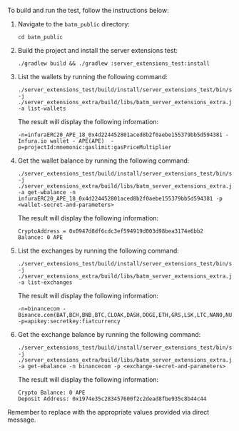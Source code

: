 To build and run the test, follow the instructions below:

1. Navigate to the `batm_public` directory:
    ```
    cd batm_public
    ```

2. Build the project and install the server extensions test:
    ```
    ./gradlew build && ./gradlew :server_extensions_test:install
    ```

3. List the wallets by running the following command:
    ```
    ./server_extensions_test/build/install/server_extensions_test/bin/server_extensions_test -j ./server_extensions_extra/build/libs/batm_server_extensions_extra.jar -a list-wallets
    ```

    The result will display the following information:
    ```
    -n=infuraERC20_APE_18_0x4d224452801aced8b2f0aebe155379bb5d594381 - Infura.io wallet - APE(APE)  -p=projectId:mnemonic:gaslimit:gasPriceMultiplier
    ```

4. Get the wallet balance by running the following command:
    ```
    ./server_extensions_test/build/install/server_extensions_test/bin/server_extensions_test -j ./server_extensions_extra/build/libs/batm_server_extensions_extra.jar -a get-wbalance -n infuraERC20_APE_18_0x4d224452801aced8b2f0aebe155379bb5d594381 -p <wallet-secret-and-parameters>
    ```

    The result will display the following information:
    ```
    CryptoAddress = 0x0947d8df6cdc3ef594919d003d98bea3174e6bb2
    Balance: 0 APE
    ```

5. List the exchanges by running the following command:
    ```
    ./server_extensions_test/build/install/server_extensions_test/bin/server_extensions_test -j ./server_extensions_extra/build/libs/batm_server_extensions_extra.jar -a list-exchanges
    ```

    The result will display the following information:
    ```
    -n=binancecom - Binance.com(BAT,BCH,BNB,BTC,CLOAK,DASH,DOGE,ETH,GRS,LSK,LTC,NANO,NULS,PAXG,REP,SYS,TRX,USDS,USDT,VIA,XMR,XRP,XZC,APE)  -p=apikey:secretkey:fiatcurrency
    ```

6. Get the exchange balance by running the following command:
    ```
    ./server_extensions_test/build/install/server_extensions_test/bin/server_extensions_test -j ./server_extensions_extra/build/libs/batm_server_extensions_extra.jar -a get-ebalance -n binancecom -p <exchange-secret-and-parameters>
    ```

    The result will display the following information:
    ```
    Crypto Balance: 0 APE
    Deposit Address: 0x1974e35c283457600f2c2dead8fbe935c8b44c44
    ```

Remember to replace <exchange-secret-and-parameters> with the appropriate values provided via direct message.